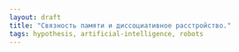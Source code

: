 ```yaml
---
layout: draft
title: "Связность памяти и диссоциативное расстройство."
tags: hypothesis, artificial-intelligence, robots
---
```

